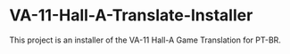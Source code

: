 # VA-11-Hall-A-Translate-Installer
This project is an installer of the VA-11 Hall-A Game Translation for PT-BR.
